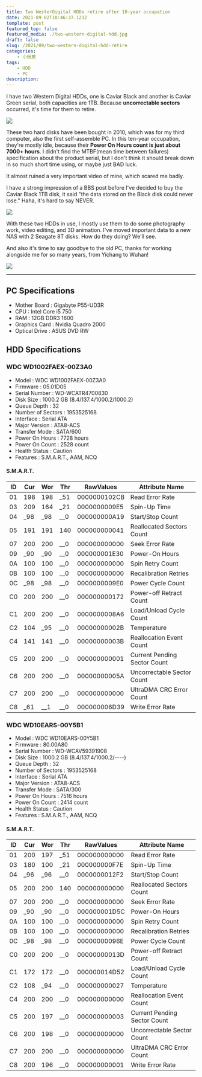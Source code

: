 ```yaml
---
title: Two WesterDigital HDDs retire after 10-year occupation
date: 2021-09-02T10:46:37.121Z
template: post
featured_top: false
featured_media: ./two-western-digital-hdd.jpg
draft: false
slug: /2021/09/two-western-digital-hdd-retire
categories: 
    - 小玩意
tags:
    - HDD
    - PC
description: 
---
```


I have two Western Digital HDDs, one is Caviar Black and another is Caviar Green serial, both capacities are 1TB. Because **uncorrectable sectors** occurred, it's time for them to retire.

<!-- endExcerpt -->

![](./western-digital-hdd-black-1t-sector-scan.png)

These two hard disks have been bought in 2010, which was for my third computer, also the first self-assemble PC. In this ten-year occupation, they're mostly idle, because their **Power On Hours count is just about 7000+ hours**. I didn't find the MTBF(mean time between failures) specification about the product serial, but I don't think it should break down in so much short time using, or maybe just BAD luck.

It almost ruined a very important video of mine, which scared me badly.

I have a strong impression of a BBS post before I've decided to buy the Caviar Black 1TB disk, it said "the data stored on the Black disk could never lose." Haha, it's hard to say NEVER.

![](./two-western-digital-hdd.jpg)

With these two HDDs in use, I mostly use them to do some photography work, video editing, and 3D animation. I've moved important data to a new NAS with 2 Seagate 8T disks. How do they doing? We'll see.

And also it's time to say goodbye to the old PC, thanks for working alongside me for so many years, from Yichang to Wuhan!

![](./pc-case.jpg)

---

## PC Specifications

- Mother Board : Gigabyte P55-UD3R
- CPU : Intel Core i5 750
- RAM : 12GB DDR3 1600
- Graphics Card : Nvidia Quadro 2000
- Optical Drive : ASUS DVD RW

## HDD Specifications

### WDC WD1002FAEX-00Z3A0

- Model : WDC WD1002FAEX-00Z3A0
- Firmware : 05.01D05
- Serial Number : WD-WCATR4700830
- Disk Size : 1000.2 GB (8.4/137.4/1000.2/1000.2)
- Queue Depth : 32
- Number of Sectors : 1953525168
- Interface : Serial ATA
- Major Version : ATA8-ACS
- Transfer Mode : SATA/600
- Power On Hours : 7728 hours
- Power On Count : 2528 count
- Health Status : Caution
- Features : S.M.A.R.T., AAM, NCQ

#### S.M.A.R.T.

| ID | Cur | Wor | Thr | RawValues | Attribute Name |
|----|-----|-----|-----|-----------|----------------|
| 01 | 198 | 198 | _51 | 0000000102CB | Read Error Rate |
| 03 | 209 | 164 | _21 | 0000000009E5 | Spin-Up Time |
| 04 | _98 | _98 | __0 | 000000000A19 | Start/Stop Count |
| 05 | 191 | 191 | 140 | 000000000041 | Reallocated Sectors Count |
| 07 | 200 | 200 | __0 | 000000000000 | Seek Error Rate |
| 09 | _90 | _90 | __0 | 000000001E30 | Power-On Hours |
| 0A | 100 | 100 | __0 | 000000000000 | Spin Retry Count |
| 0B | 100 | 100 | __0 | 000000000000 | Recalibration Retries |
| 0C | _98 | _98 | __0 | 0000000009E0 | Power Cycle Count |
| C0 | 200 | 200 | __0 | 000000000172 | Power-off Retract Count |
| C1 | 200 | 200 | __0 | 0000000008A6 | Load/Unload Cycle Count |
| C2 | 104 | _95 | __0 | 00000000002B | Temperature |
| C4 | 141 | 141 | __0 | 00000000003B | Reallocation Event Count |
| C5 | 200 | 200 | __0 | 000000000001 | Current Pending Sector Count |
| C6 | 200 | 200 | __0 | 00000000005A | Uncorrectable Sector Count |
| C7 | 200 | 200 | __0 | 000000000000 | UltraDMA CRC Error Count |
| C8 | _61 | __1 | __0 | 000000006D39 | Write Error Rate |

### WDC WD10EARS-00Y5B1

- Model : WDC WD10EARS-00Y5B1
- Firmware : 80.00A80
- Serial Number : WD-WCAV59391908
- Disk Size : 1000.2 GB (8.4/137.4/1000.2/----)
- Queue Depth : 32
- Number of Sectors : 1953525168
- Interface : Serial ATA
- Major Version : ATA8-ACS
- Transfer Mode : SATA/300
- Power On Hours : 7516 hours
- Power On Count : 2414 count
- Health Status : Caution
- Features : S.M.A.R.T., AAM, NCQ

#### S.M.A.R.T.

| ID | Cur | Wor | Thr | RawValues | Attribute Name |
|----|-----|-----|-----|-----------|----------------|
| 01 | 200 | 197 | _51 | 000000000000 | Read Error Rate |
| 03 | 180 | 100 | _21 | 000000000F7E | Spin-Up Time |
| 04 | _96 | _96 | __0 | 0000000012F2 | Start/Stop Count |
| 05 | 200 | 200 | 140 | 000000000000 | Reallocated Sectors Count |
| 07 | 200 | 200 | __0 | 000000000000 | Seek Error Rate |
| 09 | _90 | _90 | __0 | 000000001D5C | Power-On Hours |
| 0A | 100 | 100 | __0 | 000000000000 | Spin Retry Count |
| 0B | 100 | 100 | __0 | 000000000000 | Recalibration Retries |
| 0C | _98 | _98 | __0 | 00000000096E | Power Cycle Count |
| C0 | 200 | 200 | __0 | 00000000013D | Power-off Retract Count |
| C1 | 172 | 172 | __0 | 000000014D52 | Load/Unload Cycle Count |
| C2 | 108 | _94 | __0 | 000000000027 | Temperature |
| C4 | 200 | 200 | __0 | 000000000000 | Reallocation Event Count |
| C5 | 200 | 197 | __0 | 000000000003 | Current Pending Sector Count |
| C6 | 200 | 198 | __0 | 000000000000 | Uncorrectable Sector Count |
| C7 | 200 | 200 | __0 | 000000000000 | UltraDMA CRC Error Count |
| C8 | 200 | 196 | __0 | 000000000001 | Write Error Rate |
